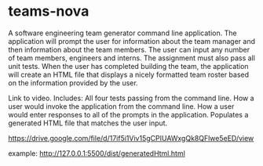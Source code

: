 # teams-nova
A software engineering team generator command line application. The application will prompt the user for information about the team manager and then information about the team members. The user can input any number of team members, engineers and interns. The assignment must also pass all unit tests. When the user has completed building the team, the application will create an HTML file that displays a nicely formatted team roster based on the information provided by the user.

Link to video. Includes: All four tests passing from the command line.
How a user would invoke the application from the command line.
How a user would enter responses to all of the prompts in the application. 
Populates a generated HTML file that matches the user input.


https://drive.google.com/file/d/17if5i1Viv15gCPIUAWxgQk8QFlwe5eED/view

example: http://127.0.0.1:5500/dist/generatedHtml.html
